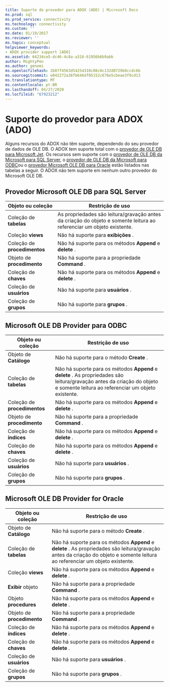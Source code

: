 ```yaml
---
title: Suporte do provedor para ADOX (ADO) | Microsoft Docs
ms.prod: sql
ms.prod_service: connectivity
ms.technology: connectivity
ms.custom: ''
ms.date: 01/19/2017
ms.reviewer: ''
ms.topic: conceptual
helpviewer_keywords:
- ADOX provider support [ADO]
ms.assetid: 64234ce5-dc46-4c8a-a316-61956b6b9abb
author: MightyPen
ms.author: genemi
ms.openlocfilehash: 2b07f4563d54254310c08c8c132d0729b8ccdc6b
ms.sourcegitcommit: e042272a38fb646df05152c676e5cbeae3f9cd13
ms.translationtype: MT
ms.contentlocale: pt-BR
ms.lasthandoff: 04/27/2020
ms.locfileid: "67923212"
---
```

# <a name="provider-support-for-adox-ado"></a>Suporte do provedor para ADOX (ADO)
Alguns recursos do ADOX não têm suporte, dependendo do seu provedor de dados de OLE DB. O ADOX tem suporte total com o [provedor de OLE DB para Microsoft Jet](../../../ado/guide/appendixes/microsoft-ole-db-provider-for-microsoft-jet.md). Os recursos sem suporte com o [provedor de OLE DB da Microsoft para SQL Server](../../../ado/guide/appendixes/microsoft-ole-db-provider-for-sql-server.md), o [provedor de OLE DB da Microsoft para ODBC](../../../ado/guide/appendixes/microsoft-ole-db-provider-for-odbc.md)ou o [provedor Microsoft OLE DB para Oracle](../../../ado/guide/appendixes/microsoft-ole-db-provider-for-oracle.md) estão listados nas tabelas a seguir. O ADOX não tem suporte em nenhum outro provedor do Microsoft OLE DB.  
  
## <a name="microsoft-ole-db-provider-for-sql-server"></a>Provedor Microsoft OLE DB para SQL Server  
  
|Objeto ou coleção|Restrição de uso|  
|--------------------------|-----------------------|  
|Coleção de **tabelas**|As propriedades são leitura/gravação antes da criação do objeto e somente leitura ao referenciar um objeto existente.|  
|Coleção **views**|Não há suporte para **exibições** .|  
|Coleção de **procedimentos**|Não há suporte para os métodos **Append** e **delete** .|  
|Objeto de **procedimento**|Não há suporte para a propriedade **Command** .|  
|Coleção de **chaves**|Não há suporte para os métodos **Append** e **delete** .|  
|Coleção de **usuários**|Não há suporte para **usuários** .|  
|Coleção de **grupos**|Não há suporte para **grupos** .|  
  
## <a name="microsoft-ole-db-provider-for-odbc"></a>Microsoft OLE DB Provider para ODBC  
  
|Objeto ou coleção|Restrição de uso|  
|--------------------------|-----------------------|  
|Objeto de **Catálogo**|Não há suporte para o método **Create** .|  
|Coleção de **tabelas**|Não há suporte para os métodos **Append** e **delete** . As propriedades são leitura/gravação antes da criação do objeto e somente leitura ao referenciar um objeto existente.|  
|Coleção de **procedimentos**|Não há suporte para os métodos **Append** e **delete** .|  
|Objeto de **procedimento**|Não há suporte para a propriedade **Command** .|  
|Coleção de **índices**|Não há suporte para os métodos **Append** e **delete** .|  
|Coleção de **chaves**|Não há suporte para os métodos **Append** e **delete** .|  
|Coleção de **usuários**|Não há suporte para **usuários** .|  
|Coleção de **grupos**|Não há suporte para **grupos** .|  
  
## <a name="microsoft-ole-db-provider-for-oracle"></a>Microsoft OLE DB Provider for Oracle  
  
|Objeto ou coleção|Restrição de uso|  
|--------------------------|-----------------------|  
|Objeto de **Catálogo**|Não há suporte para o método **Create** .|  
|Coleção de **tabelas**|Não há suporte para os métodos **Append** e **delete** . As propriedades são leitura/gravação antes da criação do objeto e somente leitura ao referenciar um objeto existente.|  
|Coleção **views**|Não há suporte para os métodos **Append** e **delete** .|  
|**Exibir** objeto|Não há suporte para a propriedade **Command** .|  
|Objeto **procedures**|Não há suporte para os métodos **Append** e **delete** .|  
|Objeto de **procedimento**|Não há suporte para a propriedade **Command** .|  
|Coleção de **índices**|Não há suporte para os métodos **Append** e **delete** .|  
|Coleção de **chaves**|Não há suporte para os métodos **Append** e **delete** .|  
|Coleção de **usuários**|Não há suporte para **usuários** .|  
|Coleção de **grupos**|Não há suporte para **grupos** .|
